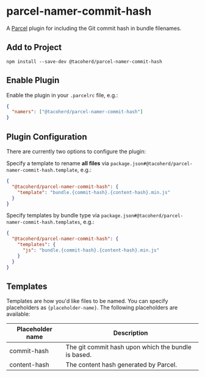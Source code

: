 # parcel-namer-commit-hash

A [Parcel][] plugin for including the Git commit hash in bundle filenames.

## Add to Project

```shell
npm install --save-dev @tacoherd/parcel-namer-commit-hash
```

## Enable Plugin

Enable the plugin in your `.parcelrc` file, e.g.:

```json
{
  "namers": ["@tacoherd/parcel-namer-commit-hash"]
}
```

## Plugin Configuration

There are currently two options to configure the plugin:

Specify a template to rename **all files** via `package.json#@tacoherd/parcel-namer-commit-hash.template`, e.g.:

```json
{
  "@tacoherd/parcel-namer-commit-hash": {
    "template": "bundle.{commit-hash}.{content-hash}.min.js"
  }
}
```

Specify templates by bundle type via `package.json#@tacoherd/parcel-namer-commit-hash.templates`, e.g.:

```json
{
  "@tacoherd/parcel-namer-commit-hash": {
    "templates": {
      "js": "bundle.{commit-hash}.{content-hash}.min.js"
    }
  }
}
```

## Templates

Templates are how you'd like files to be named. You can specify placeholders as `{placeholder-name}`. The following placeholders are available:

| Placeholder name | Description                                         |
| ---------------- | --------------------------------------------------- |
| commit-hash      | The git commit hash upon which the bundle is based. |
| content-hash     | The content hash generated by Parcel.               |

[parcel]: https://parceljs.org/
